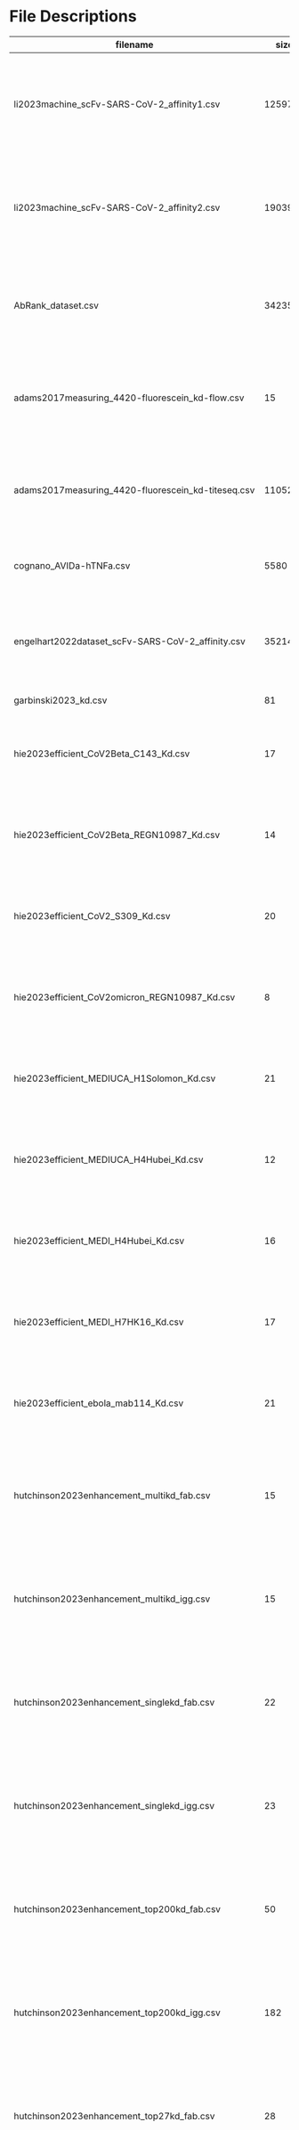 # File Descriptions

| filename | size | assay/units | description | publication | year |
| -------- | ---- | ----------- | ----------- | ----------- | ---- |
| li2023machine_scFv-SARS-CoV-2_affinity1.csv | 1259701 | Predicted -log (Kd [nM]) | scFv, SARS-CoV-2 peptide, AlphaSeq | [Machine learning optimization of candidate antibody yields highly diverse sub-nanomolar affinity antibody libraries](https://doi.org/10.1038/s41467-023-39022-2) | 2023 |
| li2023machine_scFv-SARS-CoV-2_affinity2.csv | 1903928 | Predicted -log (Kd [nM]) | scFv, SARS-CoV-2 peptide, AlphaSeq | [Machine learning optimization of candidate antibody yields highly diverse sub-nanomolar affinity antibody libraries](https://doi.org/10.1038/s41467-023-39022-2) | 2023 |
| AbRank_dataset.csv | 342357 | Kd [nM], IC50 [ug/mL] | Fv | [AbRank: A Benchmark Dataset and Metric-Learning Framework for Antibody-Antigen Affinity Ranking](https://doi.org/10.48550/arXiv.2506.17857) | 2025 |
| adams2017measuring_4420-fluorescein_kd-flow.csv | 15 | Kd (flow) [M] | Fv | [Measuring the sequence-affinity landscape of antibodies with massively parallel titration curves](https://doi.org/10.7554/eLife.23156) | 2017 |
| adams2017measuring_4420-fluorescein_kd-titeseq.csv | 11052 | Kd (Tite-Seq) [M] | scFv, fluorescein, 4-4-20 | [Measuring the sequence-affinity landscape of antibodies with massively parallel titration curves](https://doi.org/10.7554/eLife.23156) | 2017 |
| cognano_AVIDa-hTNFa.csv | 5580 | bind/no bind | VHH, human tumor necrosis factor alpha (TNFa) | [None](https://huggingface.co/datasets/COGNANO/AVIDa-hTNFa) | 2024 |
| engelhart2022dataset_scFv-SARS-CoV-2_affinity.csv | 352140 | Predicted -log (Kd [nM]) | scFv, SARS-CoV-2 peptide, AlphaSeq | [A dataset comprised of binding interactions for 104,972 antibodies against a SARS-CoV-2 peptide](https://doi.org/10.1038/s41597-022-01779-4) | 2022 |
| garbinski2023_kd.csv | 81 | -log (KD [M] ) | None | None | 2023 |
| hie2023efficient_CoV2Beta_C143_Kd.csv | 17 | -log (Kd [nM]) IgG | Fv, C143, SARS-CoV-2-Beta-SP | [Efficient evolution of human antibodies from general protein language models](https://doi.org/10.1038/s41587-023-01763-2) | 2023 |
| hie2023efficient_CoV2Beta_REGN10987_Kd.csv | 14 | -log (Kd [nM]) | Fv, REGN10987, SARS-CoV-Beta-SP | [Efficient evolution of human antibodies from general protein language models](https://doi.org/10.1038/s41587-023-01763-2) | 2023 |
| hie2023efficient_CoV2_S309_Kd.csv | 20 | -log (Kd [nM]) | Fv, S309, SARS-CoV-2-WT-S6P | [Efficient evolution of human antibodies from general protein language models](https://doi.org/10.1038/s41587-023-01763-2) | 2023 |
| hie2023efficient_CoV2omicron_REGN10987_Kd.csv | 8 | -log (Kd [nM]) IgG | Fv, REGN10987, SARS-CoV-2-Omicron | [Efficient evolution of human antibodies from general protein language models](https://doi.org/10.1038/s41587-023-01763-2) | 2023 |
| hie2023efficient_MEDIUCA_H1Solomon_Kd.csv | 21 | -log (Kd [nM]) IgG | Fv, H1-Solomon, MEDI-UCA | [Efficient evolution of human antibodies from general protein language models](https://doi.org/10.1038/s41587-023-01763-2) | 2023 |
| hie2023efficient_MEDIUCA_H4Hubei_Kd.csv | 12 | -log (Kd [nM]) IgG | Fv, H4-Hubei, MEDI-UCA | [Efficient evolution of human antibodies from general protein language models](https://doi.org/10.1038/s41587-023-01763-2) | 2023 |
| hie2023efficient_MEDI_H4Hubei_Kd.csv | 16 | -log (Kd [nM]) IgG | Fv, H4-Hubei, MEDI | [Efficient evolution of human antibodies from general protein language models](https://doi.org/10.1038/s41587-023-01763-2) | 2023 |
| hie2023efficient_MEDI_H7HK16_Kd.csv | 17 | -log (Kd [nM]) IgG | Fv, H7-HK16, MEDI | [Efficient evolution of human antibodies from general protein language models](https://doi.org/10.1038/s41587-023-01763-2) | 2023 |
| hie2023efficient_ebola_mab114_Kd.csv | 21 | -log (Kd [nM]) IgG | Fv, Ebola-Virus-GP, mAb114 | [Efficient evolution of human antibodies from general protein language models](https://doi.org/10.1038/s41587-023-01763-2) | 2023 |
| hutchinson2023enhancement_multikd_fab.csv | 15 | -log (Kd [nM]) Fab | Fv, hen egg lysozyme (HEL), NIP228 | [Toward enhancement of antibody thermostability and affinity by computational design in the absence of antigen](https://doi.org/10.1080/19420862.2024.2362775) | 2024 |
| hutchinson2023enhancement_multikd_igg.csv | 15 | -log (Kd [nM]) IgG | Fv, hen egg lysozyme (HEL), NIP228 | [Toward enhancement of antibody thermostability and affinity by computational design in the absence of antigen](https://doi.org/10.1080/19420862.2024.2362775) | 2024 |
| hutchinson2023enhancement_singlekd_fab.csv | 22 | -log (Kd [nM]) Fab | Fv, hen egg lysozyme (HEL), NIP228 | [Toward enhancement of antibody thermostability and affinity by computational design in the absence of antigen](https://doi.org/10.1080/19420862.2024.2362775) | 2024 |
| hutchinson2023enhancement_singlekd_igg.csv | 23 | -log (Kd [nM]) IgG | Fv, hen egg lysozyme (HEL), NIP228 | [Toward enhancement of antibody thermostability and affinity by computational design in the absence of antigen](https://doi.org/10.1080/19420862.2024.2362775) | 2024 |
| hutchinson2023enhancement_top200kd_fab.csv | 50 | -log (Kd [nM]) Fab | Fv, hen egg lysozyme (HEL), NIP228 | [Toward enhancement of antibody thermostability and affinity by computational design in the absence of antigen](https://doi.org/10.1080/19420862.2024.2362775) | 2024 |
| hutchinson2023enhancement_top200kd_igg.csv | 182 | -log (Kd [nM]) IgG | Fv, hen egg lysozyme (HEL), NIP228 | [Toward enhancement of antibody thermostability and affinity by computational design in the absence of antigen](https://doi.org/10.1080/19420862.2024.2362775) | 2024 |
| hutchinson2023enhancement_top27kd_fab.csv | 28 | -log (Kd [nM]) Fab | Fv, hen egg lysozyme (HEL), NIP228 | [Toward enhancement of antibody thermostability and affinity by computational design in the absence of antigen](https://doi.org/10.1080/19420862.2024.2362775) | 2024 |
| hutchinson2023enhancement_top27kd_igg.csv | 27 | -log (Kd [nM]) IgG | Fv, hen egg lysozyme (HEL), NIP228 | [Toward enhancement of antibody thermostability and affinity by computational design in the absence of antigen](https://doi.org/10.1080/19420862.2024.2362775) | 2024 |
| jain2024assessment_Hen_Lys_kd.csv | 31 | Octet b-Hen Lysozyme Kd Monovalent (M) | Fv, hen egg lysozyme (HEL), germline | [Assessment and incorporation of in vitro correlates to pharmacokinetic outcomes in antibody developability workflows](https://doi.org/10.1080/19420862.2024.2384104) | 2024 |
| jain2024assessment_mouse_Ly_kd.csv | 2 | Octet IgG KD b-Mouse Lysozyme-Fc Avid (M) | Fv, b-Mouse Lysozyme-Fc, germline | [Assessment and incorporation of in vitro correlates to pharmacokinetic outcomes in antibody developability workflows](https://doi.org/10.1080/19420862.2024.2384104) | 2024 |
| kirby2024retrospective_ab-SARSCoV2_binary_kd.csv | 1407 | bind/no bind | Fv, SARS-CoV-2-Wuhan-hu-1, CC12.1, 1-20 | [Retrospective SARS-CoV-2 human antibody development trajectories are largely sparse and permissive](https://doi.org/10.1073/pnas.2412787122) | 2025 |
| kirby2024retrospective_ab-SARSCoV2_kd.csv | 869 | Kd [M] | Fv, SARS-CoV-2-Wuhan-hu-1, CC12.1, 1-20 | [Retrospective SARS-CoV-2 human antibody development trajectories are largely sparse and permissive](https://doi.org/10.1073/pnas.2412787122) | 2025 |
| koenig2017mutational_kd_g6.csv | 4276 | -log (Kd [M]) | Fv, G6.31, VEGF | [Mutational landscape of antibody variable domains reveals a switch modulating the interdomain conformational dynamics and antigen binding](https://doi.org/10.1073/pnas.1613231114) | 2017 |
| kothiwal2025htp_DCC_ec50.csv | 23 | Cell Display  - EC50 (nM) | Fv, DCC, VH1-69, VK4-1 | [High-Throughput Machine Learning-Aided Antibody Discovery for Cell Surface Antigens](https://doi.org/10.1101/2025.05.15.650607) | 2025 |
| kothiwal2025htp_DCC_spr.csv | 23 | SPR kinetics - KD (nM) | Fv, DCC, VH1-69, VK4-1 | [High-Throughput Machine Learning-Aided Antibody Discovery for Cell Surface Antigens](https://doi.org/10.1101/2025.05.15.650607) | 2025 |
| kothiwal2025htp_DKK 1.00_ec50.csv | 18 | Cell Display  - EC50 (nM) | Fv, DKK1, VH1-69, VK3-15, VH1-69, VK4-1 | [High-Throughput Machine Learning-Aided Antibody Discovery for Cell Surface Antigens](https://doi.org/10.1101/2025.05.15.650607) | 2025 |
| kothiwal2025htp_DKK 1.00_spr.csv | 20 | SPR kinetics - KD (nM) | Fv, DKK1, VH1-69, VK3-15, VH1-69, VK4-1 | [High-Throughput Machine Learning-Aided Antibody Discovery for Cell Surface Antigens](https://doi.org/10.1101/2025.05.15.650607) | 2025 |
| kothiwal2025htp_IL23R_ec50.csv | 56 | Cell Display  - EC50 (nM) | Fv, IL23R, VH1-69, VK3-15, VK3-20, VK4-1 | [High-Throughput Machine Learning-Aided Antibody Discovery for Cell Surface Antigens](https://doi.org/10.1101/2025.05.15.650607) | 2025 |
| kothiwal2025htp_IL23R_spr.csv | 70 | SPR kinetics - KD (nM) | Fv, IL23R, VH1-69, VK3-15, VK3-20, VK4-1 | [High-Throughput Machine Learning-Aided Antibody Discovery for Cell Surface Antigens](https://doi.org/10.1101/2025.05.15.650607) | 2025 |
| kothiwal2025htp_LOX1_ec50.csv | 52 | Cell Display  - EC50 (nM) | LOX1, VH1-69, VK4-1, VK3-15, VK1-39 | [High-Throughput Machine Learning-Aided Antibody Discovery for Cell Surface Antigens](https://doi.org/10.1101/2025.05.15.650607) | 2025 |
| kothiwal2025htp_LOX1_spr.csv | 53 | SPR kinetics - KD (nM) | LOX1, VH1-69, VK4-1, VK3-15, VK1-39 | [High-Throughput Machine Learning-Aided Antibody Discovery for Cell Surface Antigens](https://doi.org/10.1101/2025.05.15.650607) | 2025 |
| kothiwal2025htp_PDL1_ec50.csv | 34 | Cell Display  - EC50 (nM) | PDL1, VH1-69, VK4-1 | [High-Throughput Machine Learning-Aided Antibody Discovery for Cell Surface Antigens](https://doi.org/10.1101/2025.05.15.650607) | 2025 |
| kothiwal2025htp_PDL1_spr.csv | 29 | SPR kinetics - KD (nM) | PDL1, VH1-69, VK4-1 | [High-Throughput Machine Learning-Aided Antibody Discovery for Cell Surface Antigens](https://doi.org/10.1101/2025.05.15.650607) | 2025 |
| kothiwal2025htp_PDL2_ec50.csv | 23 | Cell Display  - EC50 (nM) | PDL2, VH1-69, VK1-39, VK3-15 | [High-Throughput Machine Learning-Aided Antibody Discovery for Cell Surface Antigens](https://doi.org/10.1101/2025.05.15.650607) | 2025 |
| kothiwal2025htp_PDL2_spr.csv | 23 | SPR kinetics - KD (nM) | PDL2, VH1-69, VK1-39, VK3-15 | [High-Throughput Machine Learning-Aided Antibody Discovery for Cell Surface Antigens](https://doi.org/10.1101/2025.05.15.650607) | 2025 |
| kothiwal2025htp_ROBO1_ec50.csv | 45 | Cell Display  - EC50 (nM) | ROBO1, VH1-69, VK4-1, VH1-69 | [High-Throughput Machine Learning-Aided Antibody Discovery for Cell Surface Antigens](https://doi.org/10.1101/2025.05.15.650607) | 2025 |
| kothiwal2025htp_ROBO1_spr.csv | 39 | SPR kinetics - KD (nM) | ROBO1, VH1-69, VK4-1, VH1-69 | [High-Throughput Machine Learning-Aided Antibody Discovery for Cell Surface Antigens](https://doi.org/10.1101/2025.05.15.650607) | 2025 |
| kothiwal2025htp_ROBO2N_hROBO2N_ec50.csv | 22 | Cell Display  - EC50 (nM) | ROBO2N, VH1-69, VK3-15, VK4-1 | [High-Throughput Machine Learning-Aided Antibody Discovery for Cell Surface Antigens](https://doi.org/10.1101/2025.05.15.650607) | 2025 |
| kothiwal2025htp_ROBO2N_hROBO2N_spr.csv | 22 | SPR kinetics - KD (nM) | ROBO2N, VH1-69, VK3-15, VK4-1 | [High-Throughput Machine Learning-Aided Antibody Discovery for Cell Surface Antigens](https://doi.org/10.1101/2025.05.15.650607) | 2025 |
| kothiwal2025htp_Syncytin2_ec50.csv | 48 | Cell Display  - EC50 (nM) | Syncytin2, VH1-69, VK4-1, VK1-39, VK3-15, VH1-39, VH1-69 | [High-Throughput Machine Learning-Aided Antibody Discovery for Cell Surface Antigens](https://doi.org/10.1101/2025.05.15.650607) | 2025 |
| kothiwal2025htp_Syncytin2_spr.csv | 51 | SPR kinetics - KD (nM) | Syncytin2, VH1-69, VK4-1, VK1-39, VK3-15, VH1-39, VH1-69 | [High-Throughput Machine Learning-Aided Antibody Discovery for Cell Surface Antigens](https://doi.org/10.1101/2025.05.15.650607) | 2025 |
| kothiwal2025htp_TIGIT_ec50.csv | 24 | Cell Display  - EC50 (nM) | TIGIT, VH1-69, VK4-1, VK1-39, VH1-69 | [High-Throughput Machine Learning-Aided Antibody Discovery for Cell Surface Antigens](https://doi.org/10.1101/2025.05.15.650607) | 2025 |
| kothiwal2025htp_TIGIT_spr.csv | 22 | SPR kinetics - KD (nM) | TIGIT, VH1-69, VK4-1, VK1-39, VH1-69 | [High-Throughput Machine Learning-Aided Antibody Discovery for Cell Surface Antigens](https://doi.org/10.1101/2025.05.15.650607) | 2025 |
| makowksi2022cooptimization_iso_ant.csv | 126 | ANT binding | Fv, ANT, emibetuzumab | [Co-optimization of therapeutic antibody affinity and specificity using machine learning models that generalize to novel mutational space](https://doi.org/10.1038/s41467-022-31457-3) | 2022 |
| makowski2022cooptimization_igg_ant.csv | 96 | ANT binding | Fv, ANT, emibetuzumab | [Co-optimization of therapeutic antibody affinity and specificity using machine learning models that generalize to novel mutational space](https://doi.org/10.1038/s41467-022-31457-3) | 2022 |
| makowski2022cooptimization_igg_ova.csv | 96 | OVA binding | Fv, OVA, emibetuzumab | [Co-optimization of therapeutic antibody affinity and specificity using machine learning models that generalize to novel mutational space](https://doi.org/10.1038/s41467-022-31457-3) | 2022 |
| makowski2022cooptimization_iso_ova.csv | 126 | OVA binding | Fv, OVA, emibetuzumab | [Co-optimization of therapeutic antibody affinity and specificity using machine learning models that generalize to novel mutational space](https://doi.org/10.1038/s41467-022-31457-3) | 2022 |
| peterson2024integrated_ab_H1HA_binary.csv | 1071 | bind/no bind | Fv, H1HA | [An integrated technology for quantitative wide mutational scanning of human antibody Fab libraries](https://doi.org/10.1038/s41467-024-48072-z) | 2024 |
| peterson2024integrated_ab_H1HA_kd.csv | 1040 | MAGMA-Seq, Kd [M] | Fv, H1HA | [An integrated technology for quantitative wide mutational scanning of human antibody Fab libraries](https://doi.org/10.1038/s41467-024-48072-z) | 2024 |
| phillips2021binding_cr6261_h1_kd.csv | 953 | -log( Kd [nM]) Fab | Fv, cr6261, H1 | [Binding affinity landscapes constrain the evolution of broadly neutralizing anti-influenza antibodies](https://doi.org/10.7554/elife.71393) | 2021 |
| phillips2021binding_cr6261_h9_kd.csv | 921 | -log( Kd [nM]) Fab | Fv, cr6261, H9 | [Binding affinity landscapes constrain the evolution of broadly neutralizing anti-influenza antibodies](https://doi.org/10.7554/elife.71393) | 2021 |
| phillips2021binding_cr9114_h1_kd.csv | 32393 | -log( Kd [nM]) Fab | Fv, cr9114, H1 | [Binding affinity landscapes constrain the evolution of broadly neutralizing anti-influenza antibodies](https://doi.org/10.7554/elife.71393) | 2021 |
| phillips2021binding_cr9114_h3_kd.csv | 32768 | -log( Kd [nM]) Fab | Fv, cr9114, H3 | [Binding affinity landscapes constrain the evolution of broadly neutralizing anti-influenza antibodies](https://doi.org/10.7554/elife.71393) | 2021 |
| rawat2022abcov_ic50.csv | 427 | IC50 (ng/ml) | Fv, CoV | [Ab-CoV: a curated database for binding affinity and neutralization profiles of coronavirus-related antibodies](https://doi.org/10.1093/bioinformatics/btac439) | 2022 |
| rawat2022abcov_kd.csv | 141 | -log( Kd [nM]) | Fv, CoV | [Ab-CoV: a curated database for binding affinity and neutralization profiles of coronavirus-related antibodies](https://doi.org/10.1093/bioinformatics/btac439) | 2022 |
| rosace2023automated_kd_adalimumab.csv | 14 | -log( Kd [nM]) | Adalimumab, Fv | [Automated optimisation of solubility and conformational stability of antibodies and proteins](https://doi.org/10.1038/s41467-023-37668-6) | 2022 |
| rosace2023automated_kd_golimumab.csv | 5 | -log( Kd [nM]) | Golimumab, Fv | [Automated optimisation of solubility and conformational stability of antibodies and proteins](https://doi.org/10.1038/s41467-023-37668-6) | 2022 |
| shanehsazzadeh2023unlocking_adcc_ec50.csv | 13 | ADCC EC50 (pM) | Trastuzumab, Fv | [Unlocking de novo antibody design with generative artificial intelligence](https://doi.org/10.1101/2023.01.08.523187) | 2024 |
| shanehsazzadeh2023unlocking_kd_hher2_fab.csv | 13 | -log( Kd [nM]) Fab | Trastuzumab, Fv, hHER2 | [Unlocking de novo antibody design with generative artificial intelligence](https://doi.org/10.1101/2023.01.08.523187) | 2024 |
| shanehsazzadeh2023unlocking_kd_hher2_mab.csv | 13 | -log( Kd [nM]) mAb | Trastuzumab, Fv, hHER2 | [Unlocking de novo antibody design with generative artificial intelligence](https://doi.org/10.1101/2023.01.08.523187) | 2024 |
| shanehsazzadeh2023unlocking_zerokd_trastuzumab.csv | 422 | -log( Kd [nM]) | Trastuzumab, Fv | [Unlocking de novo antibody design with generative artificial intelligence](https://doi.org/10.1101/2023.01.08.523187) | 2024 |
| shanehsazzadeh2024igdesign_Afasevikumab-IL17A_kd.csv | 13 | -log( Kd [nM]) | Afasevikumab, IL17A | [IgDesign: In vitro validated antibody design against multiple therapeutic antigens using inverse folding](https://doi.org/10.1101/2023.12.08.570889) | 2024 |
| shanehsazzadeh2024igdesign_Bimagrumab-ACVR2B_kd.csv | 24 | -log( Kd [nM]) | Bimagrumab, ACVR2B | [IgDesign: In vitro validated antibody design against multiple therapeutic antigens using inverse folding](https://doi.org/10.1101/2023.12.08.570889) | 2024 |
| shanehsazzadeh2024igdesign_Eculizumab-C5_kd.csv | 34 | -log( Kd [nM]) | Eculizumab, C5 | [IgDesign: In vitro validated antibody design against multiple therapeutic antigens using inverse folding](https://doi.org/10.1101/2023.12.08.570889) | 2024 |
| shanehsazzadeh2024igdesign_Osocimab-FXI_kd.csv | 47 | -log( Kd [nM]) | Osocimab, FXI | [IgDesign: In vitro validated antibody design against multiple therapeutic antigens using inverse folding](https://doi.org/10.1101/2023.12.08.570889) | 2024 |
| shanehsazzadeh2024igdesign_Spesolimab-IL36R_kd.csv | 40 | -log( Kd [nM]) | Spesolimab, IL36R | [IgDesign: In vitro validated antibody design against multiple therapeutic antigens using inverse folding](https://doi.org/10.1101/2023.12.08.570889) | 2024 |
| shanehsazzadeh2024igdesign_Tezepelumab-TSLP_kd.csv | 127 | -log( Kd [nM]) | Tezepelumab, TSLP | [IgDesign: In vitro validated antibody design against multiple therapeutic antigens using inverse folding](https://doi.org/10.1101/2023.12.08.570889) | 2024 |
| shanehsazzadeh2024igdesign_Utomilumab-TNFRSF9_kd.csv | 36 | -log( Kd [nM]) | Utomilumab, TNFRSF9 | [IgDesign: In vitro validated antibody design against multiple therapeutic antigens using inverse folding](https://doi.org/10.1101/2023.12.08.570889) | 2024 |
| shanker2024unsupervised_Ly1404-BQ.1.1_IC50.csv | 50 | Avg Neutralization IC50 (ng/µL) | Ly1404, BQ.1.1 | [Unsupervised evolution of protein and antibody complexes with a structure-informed language model](https://doi.org/10.1126/science.adk8946) | 2024 |
| shanker2024unsupervised_Ly1404-BQ.1.1_Kd.csv | 36 | Kd [M] | Ly1404, BQ.1.1 | [Unsupervised evolution of protein and antibody complexes with a structure-informed language model](https://doi.org/10.1126/science.adk8946) | 2024 |
| shanker2024unsupervised_Ly1404_Wuhan_IC50.csv | 33 | Avg Neutralization IC50 (ng/µL) | Ly1404, SARS-CoV-2-Wuhan | [Unsupervised evolution of protein and antibody complexes with a structure-informed language model](https://doi.org/10.1126/science.adk8946) | 2024 |
| shanker2024unsupervised_SA58-BA.1_IC50.csv | 19 | Avg Neutralization IC50 (ng/µL) | SA58, BA.1 | [Unsupervised evolution of protein and antibody complexes with a structure-informed language model](https://doi.org/10.1126/science.adk8946) | 2024 |
| shanker2024unsupervised_SA58-BQ.1.1_IC50.csv | 49 | Avg Neutralization IC50 (ng/µL) | SA58, BQ.1.1 | [Unsupervised evolution of protein and antibody complexes with a structure-informed language model](https://doi.org/10.1126/science.adk8946) | 2024 |
| shanker2024unsupervised_SA58-BQ.1.1_Kd.csv | 7 | Kd [M] | SA58, BQ.1.1 | [Unsupervised evolution of protein and antibody complexes with a structure-informed language model](https://doi.org/10.1126/science.adk8946) | 2024 |
| shanker2024unsupervised_SA58-XBB.1.5_Kd.csv | 30 | Kd [M] | SA58, XBB.1.5 | [Unsupervised evolution of protein and antibody complexes with a structure-informed language model](https://doi.org/10.1126/science.adk8946) | 2024 |
| tsuruta2024avida-hIL6_binary.csv | 573892 | bind/no bind | VHH, hIL6 | [AVIDa-hIL6: A Large-Scale VHH Dataset Produced from an Immunized Alpaca for Predicting Antigen-Antibody Interactions](https://doi.org/10.48550/arXiv.2306.03329) | 2023 |
| tsuruta2024sarscov2_binary.csv | 77004 | bind/no bind | VHH, SARS-CoV-2 | [A SARS-CoV-2 Interaction Dataset and VHH Sequence Corpus for Antibody Language Models](https://doi.org/10.48550/arXiv.2405.18749) | 2024 |
| warszawski2019_d44_Kd.csv | 2049 | -log( Kd [M]) | d44 | [Optimizing antibody affinity and stability by the automated design of the variable light-heavy chain interfaces](https://doi.org/10.1371/journal.pcbi.1007207) | 2019 |
| zimmerman2020antibody_4420_kd.csv | 21 | -log( Kd [M]) | 4-4-20, fluorescein | [Antibody evolution constrains conformational heterogeneity by tailoring protein dynamics](https://doi.org/10.1073/pnas.0603282103) | 2006 |





